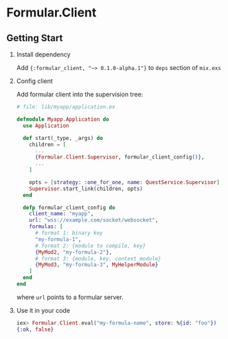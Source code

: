 # Formular.Client

## Getting Start

1. Install dependency

    Add `{:formular_client, "~> 0.1.0-alpha.1"}` to `deps` section of `mix.exs`

2. Config client

    Add formular client into the supervision tree:

    ```elixir
    # file: lib/myapp/application.ex
    
    defmodule Myapp.Application do
      use Application

      def start(_type, _args) do
        children = [
          ...
          {Formular.Client.Supervisor, formular_client_config()},
          ...
        ]

        opts = [strategy: :one_for_one, name: QuestService.Supervisor]
        Supervisor.start_link(children, opts)
      end

      defp formular_client_config do
        client_name: "myapp",
        url: "wss://example.com/socket/websocket",
        formulas: [
          # format 1: binary key
          "my-formula-1",
          # format 2: {module to compile, key}
          {MyMod2, "my-formula-2"},
          # format 3: {module, key, context_module}
          {MyMod3, "my-formula-3", MyHelperModule}
        ]
      end
    end
    ```

    where `url` points to a formular server.

3. Use it in your code

    ```elixir
    iex> Formular.Client.eval("my-formula-name", store: %{id: "foo"})
    {:ok, false}
    ```


